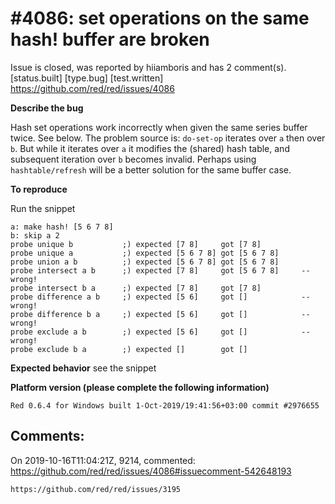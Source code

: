 
#4086: set operations on the same hash! buffer are broken
================================================================================
Issue is closed, was reported by hiiamboris and has 2 comment(s).
[status.built] [type.bug] [test.written]
<https://github.com/red/red/issues/4086>

**Describe the bug**

Hash set operations work incorrectly when given the same series buffer twice. See below.
The problem source is: `do-set-op` iterates over `a` then over `b`. But while it iterates over `a` it modifies the (shared) hash table, and subsequent iteration over `b` becomes invalid. Perhaps using `hashtable/refresh` will be a better solution for the same buffer case.

**To reproduce**

Run the snippet 
```
a: make hash! [5 6 7 8]
b: skip a 2
probe unique b           ;) expected [7 8]     got [7 8]
probe unique a           ;) expected [5 6 7 8] got [5 6 7 8]
probe union a b          ;) expected [5 6 7 8] got [5 6 7 8]
probe intersect a b      ;) expected [7 8]     got [5 6 7 8]     -- wrong!
probe intersect b a      ;) expected [7 8]     got [7 8]
probe difference a b     ;) expected [5 6]     got []            -- wrong!
probe difference b a     ;) expected [5 6]     got []            -- wrong!
probe exclude a b        ;) expected [5 6]     got []            -- wrong!
probe exclude b a        ;) expected []        got []
```

**Expected behavior**
see the snippet

**Platform version (please complete the following information)**
```
Red 0.6.4 for Windows built 1-Oct-2019/19:41:56+03:00 commit #2976655
```



Comments:
--------------------------------------------------------------------------------

On 2019-10-16T11:04:21Z, 9214, commented:
<https://github.com/red/red/issues/4086#issuecomment-542648193>

    https://github.com/red/red/issues/3195

